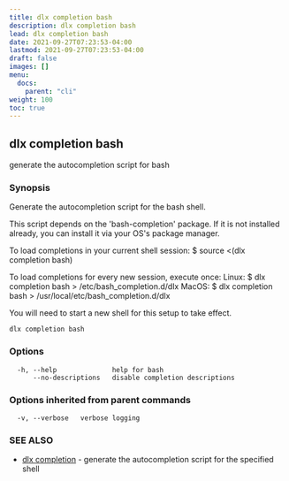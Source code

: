 ```yaml
---
title: dlx completion bash
description: dlx completion bash
lead: dlx completion bash
date: 2021-09-27T07:23:53-04:00
lastmod: 2021-09-27T07:23:53-04:00
draft: false
images: []
menu:
  docs:
    parent: "cli"
weight: 100
toc: true
---
```

## dlx completion bash

generate the autocompletion script for bash

### Synopsis


Generate the autocompletion script for the bash shell.

This script depends on the 'bash-completion' package.
If it is not installed already, you can install it via your OS's package manager.

To load completions in your current shell session:
$ source <(dlx completion bash)

To load completions for every new session, execute once:
Linux:
  $ dlx completion bash > /etc/bash_completion.d/dlx
MacOS:
  $ dlx completion bash > /usr/local/etc/bash_completion.d/dlx

You will need to start a new shell for this setup to take effect.
  

```
dlx completion bash
```

### Options

```
  -h, --help              help for bash
      --no-descriptions   disable completion descriptions
```

### Options inherited from parent commands

```
  -v, --verbose   verbose logging
```

### SEE ALSO

* [dlx completion](/docs/cmd/dlx_completion)	 - generate the autocompletion script for the specified shell

